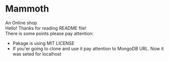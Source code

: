 # Mammoth
 An Online shop  
Hello! Thanks for reading README file!  
There is some points please pay attention:
* Pakage is using MIT LICENSE
* If you'er going to clone and use it pay attention to MongoDB URL. Now it was seted for localhost
